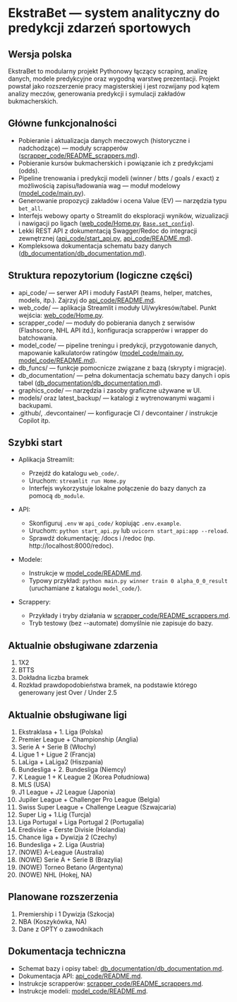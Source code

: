 # EkstraBet — system analityczny do predykcji zdarzeń sportowych

## Wersja polska
EkstraBet to modularny projekt Pythonowy łączący scraping, analizę danych, modele predykcyjne oraz wygodną warstwę prezentacji. Projekt powstał jako rozszerzenie pracy magisterskiej i jest rozwijany pod kątem analizy meczów, generowania predykcji i symulacji zakładów bukmacherskich.

## Główne funkcjonalności
- Pobieranie i aktualizacja danych meczowych (historyczne i nadchodzące) — moduły scrapperów ([scrapper_code/README_scrappers.md](scrapper_code/README_scrappers.md)).
- Pobieranie kursów bukmacherskich i powiązanie ich z predykcjami (odds).
- Pipeline trenowania i predykcji modeli (winner / btts / goals / exact) z możliwością zapisu/ładowania wag — moduł modelowy ([model_code/main.py](model_code/main.py)).
- Generowanie propozycji zakładów i ocena Value (EV) — narzędzia typu `bet_all`.
- Interfejs webowy oparty o Streamlit do eksploracji wyników, wizualizacji i nawigacji po ligach ([web_code/Home.py](web_code/Home.py), [`Base.set_config`](web_code/base_site_module.py)).
- Lekki REST API z dokumentacją Swagger/Redoc do integracji zewnętrznej ([api_code/start_api.py](api_code/start_api.py), [api_code/README.md](api_code/README.md)).
- Kompleksowa dokumentacja schematu bazy danych ([db_documentation/db_documentation.md](db_documentation/db_documentation.md)).

## Struktura repozytorium (logiczne części)
- api_code/ — serwer API i moduły FastAPI (teams, helper, matches, models, itp.). Zajrzyj do [api_code/README.md](api_code/README.md).
- web_code/ — aplikacja Streamlit i moduły UI/wykresów/tabel. Punkt wejścia: [web_code/Home.py](web_code/Home.py).
- scrapper_code/ — moduły do pobierania danych z serwisów (Flashscore, NHL API itd.), konfiguracja scrapperów i wrapper do batchowania.
- model_code/ — pipeline treningu i predykcji, przygotowanie danych, mapowanie kalkulatorów ratingów ([model_code/main.py](model_code/main.py), [model_code/README.md](model_code/README.md)).
- db_funcs/ — funkcje pomocnicze związane z bazą (skrypty i migracje).
- db_documentation/ — pełna dokumentacja schematu bazy danych i opis tabel ([db_documentation/db_documentation.md](db_documentation/db_documentation.md)).
- graphics_code/ — narzędzia i zasoby graficzne używane w UI.
- models/ oraz latest_backup/ — katalogi z wytrenowanymi wagami i backupami.
- .github/, .devcontainer/ — konfiguracje CI / devcontainer / instrukcje Copilot itp.

## Szybki start
- Aplikacja Streamlit:
  - Przejdź do katalogu `web_code/`.
  - Uruchom: `streamlit run Home.py`
  - Interfejs wykorzystuje lokalne połączenie do bazy danych za pomocą `db_module`.

- API:
  - Skonfiguruj `.env` w `api_code/` kopiując `.env.example`.
  - Uruchom: `python start_api.py` lub `uvicorn start_api:app --reload`.
  - Sprawdź dokumentację: /docs i /redoc (np. http://localhost:8000/redoc).

- Modele:
  - Instrukcje w [model_code/README.md](model_code/README.md).
  - Typowy przykład: `python main.py winner train 0 alpha_0_0_result` (uruchamiane z katalogu `model_code/`).

- Scrappery:
  - Przykłady i tryby działania w [scrapper_code/README_scrappers.md](scrapper_code/README_scrappers.md).
  - Tryb testowy (bez --automate) domyślnie nie zapisuje do bazy.

## Aktualnie obsługiwane zdarzenia
1. 1X2
2. BTTS
3. Dokładna liczba bramek
4. Rozkład prawdopodobieństwa bramek, na podstawie którego generowany jest Over / Under 2.5

## Aktualnie obsługiwane ligi
1. Ekstraklasa + 1. Liga (Polska)
2. Premier League + Championship (Anglia)
3. Serie A + Serie B (Włochy)
4. Ligue 1 + Ligue 2 (Francja)
5. LaLiga + LaLiga2 (Hiszpania)
6. Bundesliga + 2. Bundesliga (Niemcy)
7. K League 1 + K League 2 (Korea Południowa)
8. MLS (USA)
9. J1 League + J2 League (Japonia)
10. Jupiler League + Challenger Pro League (Belgia)
11. Swiss Super League + Challenge League (Szwajcaria)
12. Super Lig + 1.Lig (Turcja)
13. Liga Portugal + Liga Portugal 2 (Portugalia)
14. Eredivisie + Eerste Divisie (Holandia)
15. Chance liga + Dywizja 2 (Czechy)
16. Bundesliga + 2. Liga (Austria)
17. (NOWE) A-League (Australia)
18. (NOWE) Serie A + Serie B (Brazylia)
19. (NOWE) Torneo Betano (Argentyna)
20. (NOWE) NHL (Hokej, NA)

## Planowane rozszerzenia
1. Premiership i 1 Dywizja (Szkocja)
2. NBA (Koszykówka, NA)
3. Dane z OPTY o zawodnikach

## Dokumentacja techniczna
- Schemat bazy i opisy tabel: [db_documentation/db_documentation.md](db_documentation/db_documentation.md).
- Dokumentacja API: [api_code/README.md](api_code/README.md).
- Instrukcje scrapperów: [scrapper_code/README_scrappers.md](scrapper_code/README_scrappers.md).
- Instrukcje modeli: [model_code/README.md](model_code/README.md).